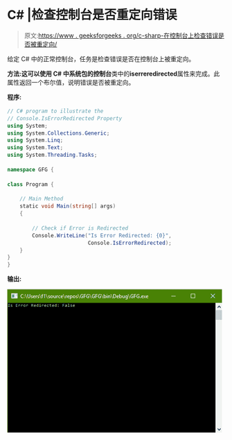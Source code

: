 # C# |检查控制台是否重定向错误

> 原文:[https://www . geeksforgeeks . org/c-sharp-在控制台上检查错误是否被重定向/](https://www.geeksforgeeks.org/c-sharp-check-if-error-is-redirected-on-the-console-or-not/)

给定 C# 中的正常控制台，任务是检查错误是否在控制台上被重定向。

**方法:**这可以使用 C# 中系统包的**控制台**类中的**iserreredirected**属性来完成。此属性返回一个布尔值，说明错误是否被重定向。

**程序:**

```cs
// C# program to illustrate the
// Console.IsErrorRedirected Property
using System;
using System.Collections.Generic;
using System.Linq;
using System.Text;
using System.Threading.Tasks;

namespace GFG {

class Program {

    // Main Method
    static void Main(string[] args)
    {

        // Check if Error is Redirected
        Console.WriteLine("Is Error Redirected: {0}",
                          Console.IsErrorRedirected);
    }
}
}
```

**输出:**

![](img/e8d7c68715970b612eccaceb6e1a3d43.png)